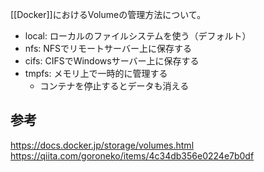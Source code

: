 [[Docker]]におけるVolumeの管理方法について。

* local: ローカルのファイルシステムを使う（デフォルト）
* nfs: NFSでリモートサーバー上に保存する
* cifs: CIFSでWindowsサーバー上に保存する
* tmpfs: メモリ上で一時的に管理する
	- コンテナを停止するとデータも消える

## 参考
<https://docs.docker.jp/storage/volumes.html>  
<https://qiita.com/goroneko/items/4c34db356e0224e7b0df>